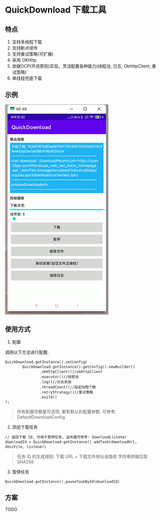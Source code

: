 
# QuickDownload 下载工具

## 特点

1. 支持多线程下载
2. 支持断点续传
3. 支持重试策略(可扩展)
4. 采用 OKHttp
5. 依据OCP(开闭原则)实现，灵活配置各种能力(线程池, 日志, OkHttpClient, 重试策略)
6. 单线程兜底下载

## 示例

![](doc/sample.png)

## 使用方式

1. 配置

调用以下方法进行配置:


```
QuickDownload.getInstance().setConfig(
        QuickDownload.getInstance().getConfig().newBuilder()
                .okHttpClient()//okHttpClient
                .executor()//线程池
                .log()//日志系统
                .threadCount()//指定线程个数
                .retryStrategy()//重试策略
                .build()
);

```

> 所有配置项都是可选项, 都有默认的配置参数, 可参考: DefaultDownloadConfig

2. 添加下载任务

``` 
// 返回下载 Id, 可用于暂停任务, 监听器可参考: DownloadListener 
downloadId = QuickDownload.getInstance().addTask(downloadUrl, descFile, listener)
```

> 任务 ID 的生成规则: 下载 URL + 下载文件地址全路径 字符串拼接后取 SHA256

3. 暂停任务

```
QuickDownload.getInstance().pauseTaskById(downloadId)
```

## 方案

TODO